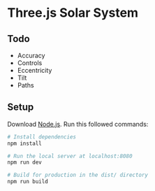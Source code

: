 # Three.js Solar System

## Todo

- Accuracy
- Controls
- Eccentricity
- Tilt
- Paths

## Setup

Download [Node.js](https://nodejs.org/en/download/).
Run this followed commands:

```bash
# Install dependencies
npm install

# Run the local server at localhost:8080
npm run dev

# Build for production in the dist/ directory
npm run build
```
